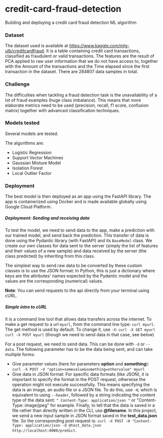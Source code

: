 # credit-card-fraud-detection
Building and deploying a credit card fraud detection ML algorithm


### Dataset
The dataset used is available at https://www.kaggle.com/mlg-ulb/creditcardfraud. It is a table containing credit card transactions, classified as fraudulent or valid transactions. The features are the result of PCA applied to raw user information that we do not have access to, together with the Amount of the transactions and the Time elapsed since the first transaction in the dataset. There are 284807 data samples in total.

### Challenge
The difficulties when tackling a fraud detection task is the unavailability of a lot of fraud examples (huge class imbalance). This means that more elaborate metrics need to be used (precision, recall, f1 score, confusion matrix) together with advanced classification techniques.

### Models tested
Several models are tested.

The algorithms are:
- Logistic Regression
- Support Vector Machines
- Gaussian Mixture Model
- Isolation Forest
- Local Outlier Factor

### Deployment
The best model is then deployed as an app using the FastAPI library. The app is containerized using Docker and is made available globally using Google Cloud Platform.

##### Deployment: Sending and receiving data

To test the model, we need to send data to the app, make a prediction with our trained model, and send back the prediction. This transfer of data is done using the Pydantic library (with FastAPI) and its `BaseModel` class. We create our own classes for data sent to the server (simply the list of features and their values of a new sample) and data received by the server (the class predicted) by inheriting from this class.

The simplest way to send raw data to be converted by these custom classes is to use the JSON format: In Python, this is just a dictionary where keys are the attributes' names expected by the Pydantic model and the values are the corresponding (numerical) values.

**Note**: You can send requests to the api directly from your terminal using cURL. 
##### Simple intro to cURL 
It is a command line tool that allows data transfers across the internet. To make a get request to a url `myurl`, from the command line type: `curl myurl`.
The get method is used by default. 
To change it, use `-X`:
`curl -X GET myurl`
`curl -X POST myurl` (though we need to send data in that case, see below)

For a post request, we need to send data. This can be done with `-d` or `--data`. The following parameter has to be the data being sent, and can take multiple forms:
- Give parameter values (here for parameters **option** and **something**): `curl -X POST -d "option=somevalue&something=othervalue" myurl`
- Give data in JSON format: For specific data formats (like JSON), it is important to specify the format in the POST request, otherwise the operation might not execute successfully. This means specifying the data is an image, an audio file or a JSON file. To do this, use `-H`, which is equivalent to using `--header`, followed by a string indicating the content type of the data sent: `" Content-Type: application/json "` or "Content-Type: image/jpeg" for example. Finally, to tell that the data is saved in a file rather than directly written in the CLI, use **@filename**.
 In this project, we send a new input sample in JSON format saved in the **test_data.json** file. So the corresponding post request is: 
 `curl -X POST -H "Content-Type: application/json -d @test_data.json http://localhost:8000/predict`.


